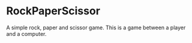 # RockPaperScissor
A simple rock, paper and scissor game.
This is a game between a player and a computer. 
